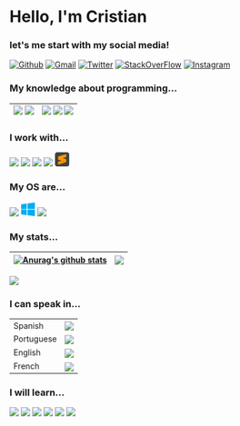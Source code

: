 # Hello, I'm Cristian
### let's me start with my social media!
[![Github](https://img.shields.io/badge/-Github-000?style=flat&logo=Github&logoColor=white)](https://github.com/Cristian0901) [![Gmail](https://img.shields.io/badge/-Gmail-EA4335?style=flat&logo=gmail&logoColor=white)](mailto:crislgf1@gmail.com) [![Twitter](https://img.shields.io/badge/-Twitter-1d9bf0?style=flat&logo=twitter&logoColor=white)](https://twitter.com/Cristian090107)  [![StackOverFlow](https://img.shields.io/badge/-Stack%20OverFlow-F58025?style=flat&logo=Stack%20Overflow&logoColor=white)](https://es.stackoverflow.com/users/172303/cristian-guilarte) [![Instagram](https://img.shields.io/badge/-Instagram-E4405F?style=flat&logo=Instagram&logoColor=white)](https://www.instagram.com/09cristian01/)



### My knowledge about programming...
|<code><img width="10%" src="https://www.vectorlogo.zone/logos/python/python-icon.svg"></code> <code><img width="10%" src="https://upload.vectorlogo.zone/logos/javascript/images/239ec8a4-163e-4792-83b6-3f6d96911757.svg"></code> <!--<code><img width="10%" src="https://www.vectorlogo.zone/logos/w3_css/w3_css-icon.svg"></code> <code><img width="10%" src="https://www.vectorlogo.zone/logos/w3_html5/w3_html5-icon.svg"></code>-->| <code><img width="10%" src="https://www.vectorlogo.zone/logos/git-scm/git-scm-icon.svg"></code> <code><img width="10%" src="https://www.vectorlogo.zone/logos/commonmark/commonmark-official.svg"></code> <code><img width="10%" src="https://www.vectorlogo.zone/logos/gnu_bash/gnu_bash-icon.svg"></code>|
|-----|-----|



### I work with...
<code><img width="5%" src="https://www.vectorlogo.zone/logos/github/github-icon.svg"></code> <code><img width="5%" src="https://www.vectorlogo.zone/logos/gitkraken/gitkraken-icon.svg"></code>  <code><img width="5%" src="https://www.vectorlogo.zone/logos/visualstudio_code/visualstudio_code-icon.svg"></code> <code><img width="5%" src="https://www.vectorlogo.zone/logos/gitpodio/gitpodio-icon.svg"></code> <code><img width="5%" src="https://github.com/edent/SuperTinyIcons/blob/master/images/svg/sublimetext.svg"></code>

### My OS are...
<code><img width="5%" src="https://upload.wikimedia.org/wikipedia/commons/3/3e/Manjaro-logo.svg"></code> <code><img width="5%" src="https://github.com/devicons/devicon/blob/master/icons/windows8/windows8-original.svg"></code> <code><img width="5%" src="https://www.vectorlogo.zone/logos/linux/linux-icon.svg"></code> 

### My stats...
| <a href="https://github.com/anuraghazra/github-readme-stats"><img align="center" src="https://github-readme-stats.vercel.app/api?username=Cristian0901&count_private=true&show_icons=true&theme=vue-dark" alt="Anurag's github stats" /></a> | <a href="https://github.com/anuraghazra/github-readme-stats"><img align="center" src="https://github-readme-stats.vercel.app/api/top-langs/?username=Cristian0901&layout=default&theme=vue-dark&show_icons=true&count_private=true" /></a> |
| ------------- | ------------- |
<a href="https://activity-graph.herokuapp.com/"><img align="center" src="https://activity-graph.herokuapp.com/graph?username=Cristian0901&theme=react-dark" /></a>

### I can speak in...
|||
|----|----|
|Spanish|<code><img align="center" width="10%" src="https://github.com/detain/svg-logos/blob/master/svg/venezue.svg"></code>|
|Portuguese|<code><img align="center" width="10%" src="https://github.com/seanherron/Flag-Webicons/blob/master/flags/portugal.svg"></code>|
|English|<code><img align="center" width="10%" src="https://github.com/seanherron/Flag-Webicons/blob/master/flags/united-kingdom.svg"></code>|
|French|<code><img align="center" width="10%" src="https://github.com/seanherron/Flag-Webicons/blob/master/flags/france.svg"></code>|

### I will learn...
<code><img width="5%" src="https://www.vectorlogo.zone/logos/nodejs/nodejs-icon.svg"></code> <code><img width="5%" src="https://www.vectorlogo.zone/logos/golang/golang-icon.svg"></code> <code><img width="5%" src="https://www.vectorlogo.zone/logos/rust-lang/rust-lang-icon.svg"></code> <code><img width="5%" src="https://www.vectorlogo.zone/logos/ruby-lang/ruby-lang-icon.svg"></code> <code><img width="5%" src="https://github.com/get-icon/geticon/blob/master/icons/c-sharp.svg"></code> <code><img width="5%" src="https://github.com/abrahamcalf/programming-languages-logos/blob/master/src/cpp/cpp.svg"></code> 
